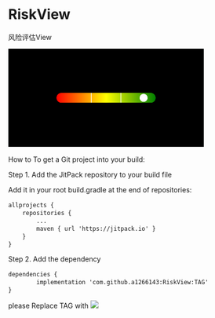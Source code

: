 # RiskView
风险评估View

![image](https://github.com/a1266143/RiskView/blob/master/screenshort.png)

How to
To get a Git project into your build:

Step 1. Add the JitPack repository to your build file

Add it in your root build.gradle at the end of repositories:

	allprojects {
		repositories {
			...
			maven { url 'https://jitpack.io' }
		}
	}
Step 2. Add the dependency

	dependencies {
	        implementation 'com.github.a1266143:RiskView:TAG'
	}

please Replace TAG with [![](https://jitpack.io/v/a1266143/RiskView.svg)](https://jitpack.io/#a1266143/RiskView)